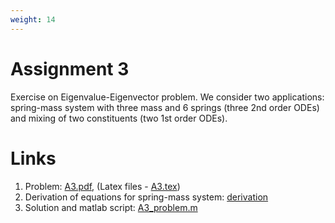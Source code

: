 ```yaml
---
weight: 14
---
```


# Assignment 3
Exercise on Eigenvalue-Eigenvector problem. We consider two applications: spring-mass system with three mass and 6 springs (three 2nd order ODEs) and mixing of two constituents (two 1st order ODEs).

# Links
1. Problem: [A3.pdf](A3.pdf), (Latex files - [A3.tex](A3.tex))
2. Derivation of equations for spring-mass system: [derivation](A3_derivation_spring_system.pdf)
3. Solution and matlab script: [A3_problem.m](A3_problem.m)
